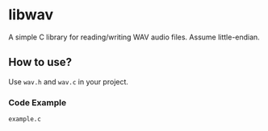 # libwav
A simple C library for reading/writing WAV audio files. Assume little-endian.
## How to use?
Use ```wav.h``` and ```wav.c``` in your project.
### Code Example
``` example.c ```
